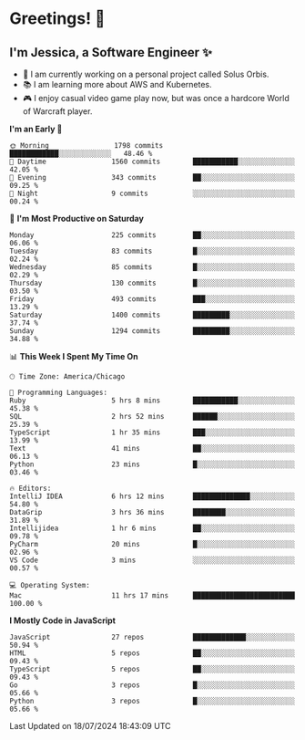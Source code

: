 # Greetings! 🧠

## I'm Jessica, a Software Engineer :sparkles:

- 🌟 I am currently working on a personal project called Solus Orbis.
- 📚 I am learning more about AWS and Kubernetes.
- 🎮 I enjoy casual video game play now, but was once a hardcore World of Warcraft player.

<!--START_SECTION:waka-->
**I'm an Early 🐤** 

```text
🌞 Morning                1798 commits        ████████████░░░░░░░░░░░░░   48.46 % 
🌆 Daytime                1560 commits        ███████████░░░░░░░░░░░░░░   42.05 % 
🌃 Evening                343 commits         ██░░░░░░░░░░░░░░░░░░░░░░░   09.25 % 
🌙 Night                  9 commits           ░░░░░░░░░░░░░░░░░░░░░░░░░   00.24 % 
```
📅 **I'm Most Productive on Saturday** 

```text
Monday                   225 commits         ██░░░░░░░░░░░░░░░░░░░░░░░   06.06 % 
Tuesday                  83 commits          █░░░░░░░░░░░░░░░░░░░░░░░░   02.24 % 
Wednesday                85 commits          █░░░░░░░░░░░░░░░░░░░░░░░░   02.29 % 
Thursday                 130 commits         █░░░░░░░░░░░░░░░░░░░░░░░░   03.50 % 
Friday                   493 commits         ███░░░░░░░░░░░░░░░░░░░░░░   13.29 % 
Saturday                 1400 commits        █████████░░░░░░░░░░░░░░░░   37.74 % 
Sunday                   1294 commits        █████████░░░░░░░░░░░░░░░░   34.88 % 
```


📊 **This Week I Spent My Time On** 

```text
🕑︎ Time Zone: America/Chicago

💬 Programming Languages: 
Ruby                     5 hrs 8 mins        ███████████░░░░░░░░░░░░░░   45.38 % 
SQL                      2 hrs 52 mins       ██████░░░░░░░░░░░░░░░░░░░   25.39 % 
TypeScript               1 hr 35 mins        ███░░░░░░░░░░░░░░░░░░░░░░   13.99 % 
Text                     41 mins             ██░░░░░░░░░░░░░░░░░░░░░░░   06.13 % 
Python                   23 mins             █░░░░░░░░░░░░░░░░░░░░░░░░   03.46 % 

🔥 Editors: 
IntelliJ IDEA            6 hrs 12 mins       ██████████████░░░░░░░░░░░   54.80 % 
DataGrip                 3 hrs 36 mins       ████████░░░░░░░░░░░░░░░░░   31.89 % 
Intellijidea             1 hr 6 mins         ██░░░░░░░░░░░░░░░░░░░░░░░   09.78 % 
PyCharm                  20 mins             █░░░░░░░░░░░░░░░░░░░░░░░░   02.96 % 
VS Code                  3 mins              ░░░░░░░░░░░░░░░░░░░░░░░░░   00.57 % 

💻 Operating System: 
Mac                      11 hrs 17 mins      █████████████████████████   100.00 % 
```

**I Mostly Code in JavaScript** 

```text
JavaScript               27 repos            █████████████░░░░░░░░░░░░   50.94 % 
HTML                     5 repos             ██░░░░░░░░░░░░░░░░░░░░░░░   09.43 % 
TypeScript               5 repos             ██░░░░░░░░░░░░░░░░░░░░░░░   09.43 % 
Go                       3 repos             █░░░░░░░░░░░░░░░░░░░░░░░░   05.66 % 
Python                   3 repos             █░░░░░░░░░░░░░░░░░░░░░░░░   05.66 % 
```




 Last Updated on 18/07/2024 18:43:09 UTC
<!--END_SECTION:waka-->

<!--
**jessikuh/jessikuh** is a ✨ _special_ ✨ repository because its `README.md` (this file) appears on your GitHub profile.

Here are some ideas to get you started:

- 🔭 I’m currently working on ...
- 🌱 I’m currently learning ...
- 👯 I’m looking to collaborate on ...
- 🤔 I’m looking for help with ...
- 💬 Ask me about ...
- 📫 How to reach me: ...
- 😄 Pronouns: ...
- ⚡ Fun fact: ...
-->
